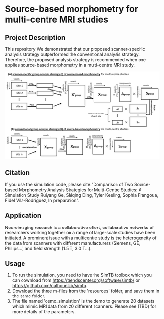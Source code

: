# Source-based morphometry for multi-centre MRI studies
## Project Description

This repository 
We demonstrated that our proposed scanner-specific analysis strategy outperformed the conventional analysis strategy. Therefore, the proposed analysis strategy is recommended when one applies source-based morphometry in a multi-centre MRI study.

![image](resources/flowchart.jpg)

## Citation
If you use the simulation code, please cite:"Comparison of Two Source-based Morphometry Analysis Strategies for Multi-Centre Studies: A Simulation Study
Ruiyang Ge, Shiqing Ding, Tyler Keeling, Sophia Frangoua, Fidel Vila-Rodriguez, In preparation".


## Application 

Neuroimaging research is a collaborative effort, collaborative networks of researchers working together on a range of large-scale studies have been initiated. A prominent issue with a multicentre study is the heterogeneity of the data from scanners with different manufacturers (Siemens, GE, Philips…) and field strength (1.5 T, 3.0 T…).

## Usage
1. To run the simulation, you need to have the SimTB toolbox which you can download from https://trendscenter.org/software/simtb/ or https://github.com/calhounlab/simtb.
2. Download the three m-files from the 'resources' folder, and save them in the same folder. 
3. The file named 'demo_simulation' is the demo to generate 20 datasets which mimic MRI data from 20 different scanners. Please see (TBD) for more details of the parameters.
